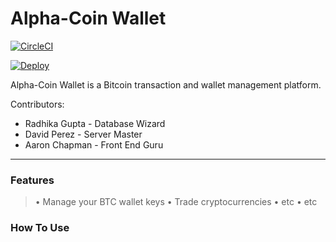 # Alpha-Coin Wallet

[![CircleCI](https://circleci.com/gh/sharstream/alpha-coin-wallet/tree/backend-alpha-bitcoin.svg?style=svg)](https://circleci.com/gh/sharstream/alpha-coin-wallet/tree/backend-alpha-bitcoin)

[![Deploy](https://www.herokucdn.com/deploy/button.svg)](https://heroku.com/deploy)

Alpha-Coin Wallet is a Bitcoin transaction and wallet management platform.

Contributors:
  - Radhika Gupta - Database Wizard
  - David Perez - Server Master
  - Aaron Chapman - Front End Guru
---
### Features
  > • Manage your BTC wallet keys
  > • Trade cryptocurrencies
  > • etc
  > • etc
  
### How To Use
